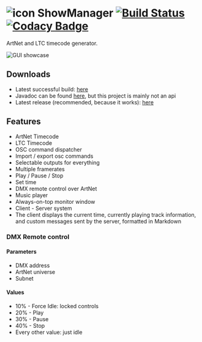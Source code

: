 # ![icon](https://cdn.sunstorm.rocks/files/showmanager/icon32.png)  ShowManager [![Build Status](https://travis-ci.com/MrExplode/ShowManager.svg?branch=master)](https://travis-ci.com/MrExplode/ShowManager) [![Codacy Badge](https://api.codacy.com/project/badge/Grade/06b58e31d1834512bc7016d8240cb6f8)](https://www.codacy.com/manual/MrExplode/Timecode?utm_source=github.com&amp;utm_medium=referral&amp;utm_content=MrExplode/Timecode&amp;utm_campaign=Badge_Grade)
ArtNet and LTC timecode generator.

![GUI showcase](https://mrexplode.github.io/resources/Timecode.png)

## Downloads
- Latest successful build: [here](https://mrexplode.github.io/projects/projects.html#Timecode)
- Javadoc can be found [here](https://mrexplode.github.io/projects/Timecode/apidocs/index.html), but this project is mainly not an api
- Latest release (recommended, because it works): [here](https://github.com/MrExplode/Timecode/releases)

## Features
-   ArtNet Timecode
-   LTC Timecode
-   OSC command dispatcher
-   Import / export osc commands
-   Selectable outputs for everything
-   Multiple framerates
-   Play / Pause / Stop
-   Set time
-   DMX remote control over ArtNet
-   Music player
-   Always-on-top monitor window
-   Client - Server system
-   The client displays the current time, currently playing track information, and custom messages sent by the server, formatted in Markdown

### DMX Remote control

#### Parameters
-   DMX address
-   ArtNet universe
-   Subnet
#### Values
-   10% - Force Idle: locked controls
-   20% - Play
-   30% - Pause
-   40% - Stop
-   Every other value: just idle
